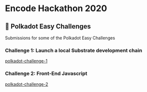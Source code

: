 # Encode Hackathon 2020

## 🚀 Polkadot Easy Challenges

Submissions for some of the Polkadot Easy Challenges

### Challenge 1: Launch a local Substrate development chain

[polkadot-challenge-1](polkadot-challenge-1/README.md)

### Challenge 2: Front-End Javascript

[polkadot-challenge-2](polkadot-challenge-2/README.md)
